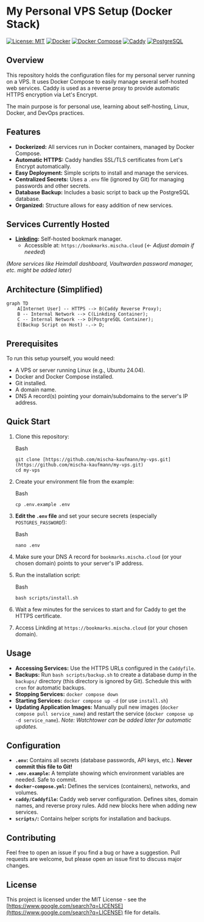 # My Personal VPS Setup (Docker Stack)

[![License: MIT](https://img.shields.io/badge/License-MIT-yellow.svg)](https://opensource.org/licenses/MIT)
[![Docker](https://img.shields.io/badge/Docker-blue?logo=docker&logoColor=white)](https://www.docker.com/)
[![Docker Compose](https://img.shields.io/badge/Docker_Compose-blue?logo=docker&logoColor=white)](https://docs.docker.com/compose/)
[![Caddy](https://img.shields.io/badge/Caddy-green?logo=caddy&logoColor=white)](https://caddyserver.com/)
[![PostgreSQL](https://img.shields.io/badge/PostgreSQL-blue?logo=postgresql&logoColor=white)](https://www.postgresql.org/)
## Overview

This repository holds the configuration files for my personal server running on a VPS. It uses Docker Compose to easily manage several self-hosted web services. Caddy is used as a reverse proxy to provide automatic HTTPS encryption via Let's Encrypt.

The main purpose is for personal use, learning about self-hosting, Linux, Docker, and DevOps practices.

## Features

* **Dockerized:** All services run in Docker containers, managed by Docker Compose.
* **Automatic HTTPS:** Caddy handles SSL/TLS certificates from Let's Encrypt automatically.
* **Easy Deployment:** Simple scripts to install and manage the services.
* **Centralized Secrets:** Uses a `.env` file (ignored by Git) for managing passwords and other secrets.
* **Database Backup:** Includes a basic script to back up the PostgreSQL database.
* **Organized:** Structure allows for easy addition of new services.

## Services Currently Hosted

* **[Linkding](https://github.com/sissbruecker/linkding):** Self-hosted bookmark manager.
    * Accessible at: `https://bookmarks.mischa.cloud` (*<- Adjust domain if needed*)

*(More services like Heimdall dashboard, Vaultwarden password manager, etc. might be added later)*

## Architecture (Simplified)

```mermaid
graph TD
    A[Internet User] -- HTTPS --> B(Caddy Reverse Proxy);
    B -- Internal Network --> C(Linkding Container);
    C -- Internal Network --> D(PostgreSQL Container);
    E(Backup Script on Host) -.-> D;
```

## Prerequisites

To run this setup yourself, you would need:

- A VPS or server running Linux (e.g., Ubuntu 24.04).
- Docker and Docker Compose installed.
- Git installed.
- A domain name.
- DNS A record(s) pointing your domain/subdomains to the server's IP address.

## Quick Start

1. Clone this repository:
    
    Bash
    
    ```
    git clone [https://github.com/mischa-kaufmann/my-vps.git](https://github.com/mischa-kaufmann/my-vps.git)
    cd my-vps
    ```
    
2. Create your environment file from the example:
    
    Bash
    
    ```
    cp .env.example .env
    ```
    
3. **Edit the `.env` file** and set your secure secrets (especially `POSTGRES_PASSWORD`!):
    
    Bash
    
    ```
    nano .env
    ```
    
4. Make sure your DNS A record for `bookmarks.mischa.cloud` (or your chosen domain) points to your server's IP address.
5. Run the installation script:
    
    Bash
    
    ```
    bash scripts/install.sh
    ```
    
6. Wait a few minutes for the services to start and for Caddy to get the HTTPS certificate.
7. Access Linkding at `https://bookmarks.mischa.cloud` (or your chosen domain).

## Usage

- **Accessing Services:** Use the HTTPS URLs configured in the `Caddyfile`.
- **Backups:** Run `bash scripts/backup.sh` to create a database dump in the `backups/` directory (this directory is ignored by Git). Schedule this with `cron` for automatic backups.
- **Stopping Services:** `docker compose down`
- **Starting Services:** `docker compose up -d` (or use `install.sh`)
- **Updating Application Images:** Manually pull new images (`docker compose pull service_name`) and restart the service (`docker compose up -d service_name`). _Note: Watchtower can be added later for automatic updates._

## Configuration

- **`.env`:** Contains all secrets (database passwords, API keys, etc.). **Never commit this file to Git!**
- **`.env.example`:** A template showing which environment variables are needed. Safe to commit.
- **`docker-compose.yml`:** Defines the services (containers), networks, and volumes.
- **`caddy/Caddyfile`:** Caddy web server configuration. Defines sites, domain names, and reverse proxy rules. Add new blocks here when adding new services.
- **`scripts/`:** Contains helper scripts for installation and backups.

## Contributing

Feel free to open an issue if you find a bug or have a suggestion. Pull requests are welcome, but please open an issue first to discuss major changes.

## License

This project is licensed under the MIT License - see the [https://www.google.com/search?q=LICENSE](https://www.google.com/search?q=LICENSE) file for details.
    
    
